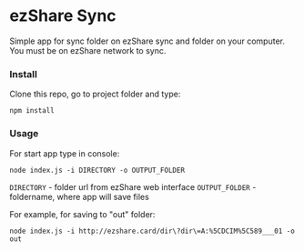 # ezShare Sync
Simple app for sync folder on ezShare sync and folder on your computer. You must be on ezShare network to sync.

### Install
Clone this repo, go to project folder and type:

`npm install`

### Usage
For start app type in console:

`node index.js -i DIRECTORY -o OUTPUT_FOLDER`

`DIRECTORY` - folder url from ezShare web interface
`OUTPUT_FOLDER` - foldername, where app will save files

For example, for saving to "out" folder:

`node index.js -i http://ezshare.card/dir\?dir\=A:%5CDCIM%5C589___01 -o out`


